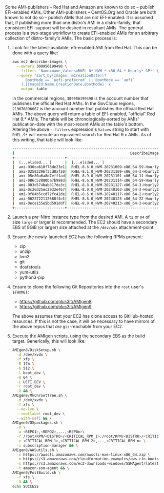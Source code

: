 Some AMI-publishers &ndash; Red Hat and Amazon are known to do so &ndash; publish EFI-enabled AMIs. Other AMI-publishers &ndash; CentOS.Org  and Oracle are both known to not do so &ndash; publish AMIs that are _not_ EFI-enabled. It is assumed that, if publishing more than one distro's AMI in a distro-family, that consistent EFI-support will be desired in resultant AMIs. The general process is a two-stage workflow to create EFI-enabled AMIs for an arbitrary collection of distro-family's AMIs. The basic process is:

1. Look for the latest-available, efi-enabled AMI from Red Hat. This can be done with a query like:

    ~~~bash
    aws ec2 describe-images \
      --owners 309956199498 \
      --filters 'Name=name,Values=RHEL-8*_HVM-*-x86_64-*-Hourly*-GP*' \
      --query 'sort_by(Images, &CreationDate)[?
          BootMode == `uefi-preferred` || BootMode == `uefi`
        ].[ImageId,Name,CreationDate,BootMode]' \
      --output table
    ~~~

    In the commercial regions, `309956199498` is the account number that publishes the official Red Hat AMIs. In the GovCloud regions, `219670896067` is the account number that publishes the official Red Hat AMIs. The above query will return a table of EFI-enabled, "official" Red Hat 8.* AMIs. The table will be chronologically-sorted by AMIs' publication-date with the most-recent AMIs at the table's bottom. Altering the above `--filters` expression's `Values` string to start with `RHEL-9*` will execute an equivalent search for Red Hat 9.x AMIs. As of this writing, that table will look like:

    ~~~bash
    --------------------------------------------------------------------------------------------------------------------------
    |                                                     DescribeImages                                                     |
    +-----------------------+-------------------------------------------------+---------------------------+------------------+
    |  [...elided... ]      |  [...elided... ]                                |  [...elided... ]          |  [...elided... ] |
    |  ami-030ea610f78de23e1|  RHEL-8.6.0_HVM-20231009-x86_64-59-Hourly2-GP2  |  2023-10-10T23:46:37.000Z |  None            |
    |  ami-0258229bf3cd8af20|  RHEL-8.1.0_HVM-20231109-x86_64-3-Hourly2-GP2   |  2023-11-09T14:32:41.000Z |  None            |
    |  ami-05e80a6a8d7eff1ad|  RHEL-8.9.0_HVM-20231101-x86_64-11-Hourly2-GP3  |  2023-11-10T12:07:44.000Z |  uefi-preferred  |
    |  ami-086c52880ba7b988d|  RHEL-8.6.0_HVM-20231114-x86_64-59-Hourly2-GP3  |  2023-11-21T16:44:39.000Z |  None            |
    |  ami-003d574bab317de3c|  RHEL-8.8.0_HVM-20231127-x86_64-3-Hourly2-GP3   |  2023-11-27T22:04:52.000Z |  None            |
    |  ami-0c26d25ec2932e467|  RHEL-8.9.0_HVM-20240103-x86_64-3-Hourly2-GP3   |  2024-01-04T15:21:18.000Z |  uefi-preferred  |
    |  ami-0f84b5ccd72fc41de|  RHEL-8.6.0_HVM-20240117-x86_64-2-Hourly2-GP3   |  2024-01-24T08:30:47.000Z |  None            |
    |  ami-0623722112688f4e1|  RHEL-8.8.0_HVM-20240123-x86_64-22-Hourly2-GP3  |  2024-01-31T04:18:33.000Z |  None            |
    |  ami-0ece155e5bd591ddf|  RHEL-8.9.0_HVM-20240213-x86_64-3-Hourly2-GP3   |  2024-02-15T04:42:55.000Z |  uefi-preferred  |
    +-----------------------+-------------------------------------------------+---------------------------+------------------+
    ~~~

2. Launch a _pre_-Nitro instance type from the desired AMI. A `t2` or `m4` of size `large` or larger is recommended. The EC2 should have a secondary EBS of 8GiB (or larger) size attached at the `/dev/sdx` attachment-point.
3. Ensure the newly-launched EC2 has the following RPMs present:

    - zip
    - unzip
    - lvm2
    - git
    - dosfstools
    - yum-utils
    - python3-pip

4. Ensure to clone the following Git Repositories into the `root` user's `${HOME}`:

    - https://github.com/plus3it/AMIgen8
    - https://github.com/plus3it/AMIgen9

    The above assumes that your EC2 has clone access to GitHub-hosted resources. If this is not the case, it will be necessary to have mirrors of the above repos that _are_ `git`-reachable from your EC2.
6. Execute the AMIgen scripts, using the secondary EBS as the build target. Generically, this will look like:

    ~~~bash
    AMIgen8/DiskSetup.sh \
      -d /dev/xvdx \
      -f xfs \
      -B 17m \
      -b 512 \
      -l boot_dev \
      -U 64 \
      -L UEFI_DEV \
      -r root_dev \
      -X && \
    AMIgen8/MkChrootTree.sh \
      -d /dev/xvdx \
      -f xfs \
      --no-lvm \
      --rootlabel root_dev \
      --with-uefi && \
    AMIgen9/OSpackages.sh \
      -X \
      -a <REPO1>,<REPO2>,...,<REPOn>\
      -r /root/RPM/<DISTRO>/<CRITICAL_RPM_1>,/root/RPM/<DISTRO>/<CRITICAL_RPM_2>,...,/root/RPM/<DISTRO>/<CRITICAL_RPM_n> \
      -e <CRITICAL_RPM_1>,<CRITICAL_RPM_2>,...,<CRITICAL_RPM_n> \
      -x subscription-manager && \
    AMIgen8/AWSutils.sh \
      -c https://awscli.amazonaws.com/awscli-exe-linux-x86_64.zip \
      -n https://s3.amazonaws.com/cloudformation-examples/aws-cfn-bootstrap-py3-latest.tar.gz \
      -s https://s3.amazonaws.com/ec2-downloads-windows/SSMAgent/latest/linux_amd64/amazon-ssm-agent.rpm \
      -t amazon-ssm-agent && \
    AMIgen9/PostBuild.sh \
      -f xfs \
      -X && \
    echo SUCCESS
    ~~~
